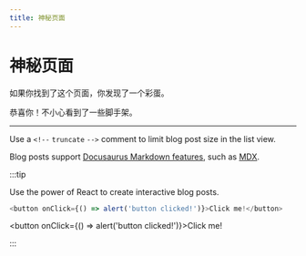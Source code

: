 ```yaml
---
title: 神秘页面
---
```


# 神秘页面

如果你找到了这个页面，你发现了一个彩蛋。

恭喜你！不小心看到了一些脚手架。

---

Use a `<!--` `truncate` `-->` comment to limit blog post size in the list view.

Blog posts support [Docusaurus Markdown features](https://docusaurus.io/docs/markdown-features), such as [MDX](https://mdxjs.com/).

:::tip

Use the power of React to create interactive blog posts.

```js
<button onClick={() => alert('button clicked!')}>Click me!</button>
```

<button onClick={() => alert('button clicked!')}>Click me!</button>

:::
